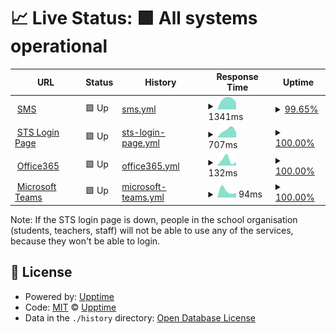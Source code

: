 # 📈 Live Status: <!--live status--> **🟩 All systems operational**

<!--start: status pages-->
<!-- This summary is generated by Upptime (https://github.com/upptime/upptime) -->
<!-- Do not edit this manually, your changes will be overwritten -->
<!-- prettier-ignore -->
| URL | Status | History | Response Time | Uptime |
| --- | ------ | ------- | ------------- | ------ |
| <img alt="" src="https://favicons.githubusercontent.com/sms.eursc.eu" height="13"> [SMS](https://sms.eursc.eu) | 🟩 Up | [sms.yml](https://github.com/kuhnfelix18052005/EE2Uptime/commits/HEAD/history/sms.yml) | <details><summary><img alt="Response time graph" src="./graphs/sms/response-time-week.png" height="20"> 1341ms</summary><br><a href="https://pupilscom-mamer.eu/history/sms"><img alt="Response time 1341" src="https://img.shields.io/endpoint?url=https%3A%2F%2Fraw.githubusercontent.com%2Fkuhnfelix18052005%2FEE2Uptime%2FHEAD%2Fapi%2Fsms%2Fresponse-time.json"></a><br><a href="https://pupilscom-mamer.eu/history/sms"><img alt="24-hour response time 1250" src="https://img.shields.io/endpoint?url=https%3A%2F%2Fraw.githubusercontent.com%2Fkuhnfelix18052005%2FEE2Uptime%2FHEAD%2Fapi%2Fsms%2Fresponse-time-day.json"></a><br><a href="https://pupilscom-mamer.eu/history/sms"><img alt="7-day response time 1341" src="https://img.shields.io/endpoint?url=https%3A%2F%2Fraw.githubusercontent.com%2Fkuhnfelix18052005%2FEE2Uptime%2FHEAD%2Fapi%2Fsms%2Fresponse-time-week.json"></a><br><a href="https://pupilscom-mamer.eu/history/sms"><img alt="30-day response time 1341" src="https://img.shields.io/endpoint?url=https%3A%2F%2Fraw.githubusercontent.com%2Fkuhnfelix18052005%2FEE2Uptime%2FHEAD%2Fapi%2Fsms%2Fresponse-time-month.json"></a><br><a href="https://pupilscom-mamer.eu/history/sms"><img alt="1-year response time 1341" src="https://img.shields.io/endpoint?url=https%3A%2F%2Fraw.githubusercontent.com%2Fkuhnfelix18052005%2FEE2Uptime%2FHEAD%2Fapi%2Fsms%2Fresponse-time-year.json"></a></details> | <details><summary><a href="https://pupilscom-mamer.eu/history/sms">99.65%</a></summary><a href="https://pupilscom-mamer.eu/history/sms"><img alt="All-time uptime 99.65%" src="https://img.shields.io/endpoint?url=https%3A%2F%2Fraw.githubusercontent.com%2Fkuhnfelix18052005%2FEE2Uptime%2FHEAD%2Fapi%2Fsms%2Fuptime.json"></a><br><a href="https://pupilscom-mamer.eu/history/sms"><img alt="24-hour uptime 99.39%" src="https://img.shields.io/endpoint?url=https%3A%2F%2Fraw.githubusercontent.com%2Fkuhnfelix18052005%2FEE2Uptime%2FHEAD%2Fapi%2Fsms%2Fuptime-day.json"></a><br><a href="https://pupilscom-mamer.eu/history/sms"><img alt="7-day uptime 99.65%" src="https://img.shields.io/endpoint?url=https%3A%2F%2Fraw.githubusercontent.com%2Fkuhnfelix18052005%2FEE2Uptime%2FHEAD%2Fapi%2Fsms%2Fuptime-week.json"></a><br><a href="https://pupilscom-mamer.eu/history/sms"><img alt="30-day uptime 99.65%" src="https://img.shields.io/endpoint?url=https%3A%2F%2Fraw.githubusercontent.com%2Fkuhnfelix18052005%2FEE2Uptime%2FHEAD%2Fapi%2Fsms%2Fuptime-month.json"></a><br><a href="https://pupilscom-mamer.eu/history/sms"><img alt="1-year uptime 99.65%" src="https://img.shields.io/endpoint?url=https%3A%2F%2Fraw.githubusercontent.com%2Fkuhnfelix18052005%2FEE2Uptime%2FHEAD%2Fapi%2Fsms%2Fuptime-year.json"></a></details>
| <img alt="" src="https://favicons.githubusercontent.com/sts.eursc.eu" height="13"> [STS Login Page](https://sts.eursc.eu/adfs/ls/) | 🟩 Up | [sts-login-page.yml](https://github.com/kuhnfelix18052005/EE2Uptime/commits/HEAD/history/sts-login-page.yml) | <details><summary><img alt="Response time graph" src="./graphs/sts-login-page/response-time-week.png" height="20"> 707ms</summary><br><a href="https://pupilscom-mamer.eu/history/sts-login-page"><img alt="Response time 707" src="https://img.shields.io/endpoint?url=https%3A%2F%2Fraw.githubusercontent.com%2Fkuhnfelix18052005%2FEE2Uptime%2FHEAD%2Fapi%2Fsts-login-page%2Fresponse-time.json"></a><br><a href="https://pupilscom-mamer.eu/history/sts-login-page"><img alt="24-hour response time 520" src="https://img.shields.io/endpoint?url=https%3A%2F%2Fraw.githubusercontent.com%2Fkuhnfelix18052005%2FEE2Uptime%2FHEAD%2Fapi%2Fsts-login-page%2Fresponse-time-day.json"></a><br><a href="https://pupilscom-mamer.eu/history/sts-login-page"><img alt="7-day response time 707" src="https://img.shields.io/endpoint?url=https%3A%2F%2Fraw.githubusercontent.com%2Fkuhnfelix18052005%2FEE2Uptime%2FHEAD%2Fapi%2Fsts-login-page%2Fresponse-time-week.json"></a><br><a href="https://pupilscom-mamer.eu/history/sts-login-page"><img alt="30-day response time 707" src="https://img.shields.io/endpoint?url=https%3A%2F%2Fraw.githubusercontent.com%2Fkuhnfelix18052005%2FEE2Uptime%2FHEAD%2Fapi%2Fsts-login-page%2Fresponse-time-month.json"></a><br><a href="https://pupilscom-mamer.eu/history/sts-login-page"><img alt="1-year response time 707" src="https://img.shields.io/endpoint?url=https%3A%2F%2Fraw.githubusercontent.com%2Fkuhnfelix18052005%2FEE2Uptime%2FHEAD%2Fapi%2Fsts-login-page%2Fresponse-time-year.json"></a></details> | <details><summary><a href="https://pupilscom-mamer.eu/history/sts-login-page">100.00%</a></summary><a href="https://pupilscom-mamer.eu/history/sts-login-page"><img alt="All-time uptime 100.00%" src="https://img.shields.io/endpoint?url=https%3A%2F%2Fraw.githubusercontent.com%2Fkuhnfelix18052005%2FEE2Uptime%2FHEAD%2Fapi%2Fsts-login-page%2Fuptime.json"></a><br><a href="https://pupilscom-mamer.eu/history/sts-login-page"><img alt="24-hour uptime 100.00%" src="https://img.shields.io/endpoint?url=https%3A%2F%2Fraw.githubusercontent.com%2Fkuhnfelix18052005%2FEE2Uptime%2FHEAD%2Fapi%2Fsts-login-page%2Fuptime-day.json"></a><br><a href="https://pupilscom-mamer.eu/history/sts-login-page"><img alt="7-day uptime 100.00%" src="https://img.shields.io/endpoint?url=https%3A%2F%2Fraw.githubusercontent.com%2Fkuhnfelix18052005%2FEE2Uptime%2FHEAD%2Fapi%2Fsts-login-page%2Fuptime-week.json"></a><br><a href="https://pupilscom-mamer.eu/history/sts-login-page"><img alt="30-day uptime 100.00%" src="https://img.shields.io/endpoint?url=https%3A%2F%2Fraw.githubusercontent.com%2Fkuhnfelix18052005%2FEE2Uptime%2FHEAD%2Fapi%2Fsts-login-page%2Fuptime-month.json"></a><br><a href="https://pupilscom-mamer.eu/history/sts-login-page"><img alt="1-year uptime 100.00%" src="https://img.shields.io/endpoint?url=https%3A%2F%2Fraw.githubusercontent.com%2Fkuhnfelix18052005%2FEE2Uptime%2FHEAD%2Fapi%2Fsts-login-page%2Fuptime-year.json"></a></details>
| <img alt="" src="https://favicons.githubusercontent.com/www.office.com" height="13"> [Office365](https://www.office.com) | 🟩 Up | [office365.yml](https://github.com/kuhnfelix18052005/EE2Uptime/commits/HEAD/history/office365.yml) | <details><summary><img alt="Response time graph" src="./graphs/office365/response-time-week.png" height="20"> 132ms</summary><br><a href="https://pupilscom-mamer.eu/history/office365"><img alt="Response time 132" src="https://img.shields.io/endpoint?url=https%3A%2F%2Fraw.githubusercontent.com%2Fkuhnfelix18052005%2FEE2Uptime%2FHEAD%2Fapi%2Foffice365%2Fresponse-time.json"></a><br><a href="https://pupilscom-mamer.eu/history/office365"><img alt="24-hour response time 81" src="https://img.shields.io/endpoint?url=https%3A%2F%2Fraw.githubusercontent.com%2Fkuhnfelix18052005%2FEE2Uptime%2FHEAD%2Fapi%2Foffice365%2Fresponse-time-day.json"></a><br><a href="https://pupilscom-mamer.eu/history/office365"><img alt="7-day response time 132" src="https://img.shields.io/endpoint?url=https%3A%2F%2Fraw.githubusercontent.com%2Fkuhnfelix18052005%2FEE2Uptime%2FHEAD%2Fapi%2Foffice365%2Fresponse-time-week.json"></a><br><a href="https://pupilscom-mamer.eu/history/office365"><img alt="30-day response time 132" src="https://img.shields.io/endpoint?url=https%3A%2F%2Fraw.githubusercontent.com%2Fkuhnfelix18052005%2FEE2Uptime%2FHEAD%2Fapi%2Foffice365%2Fresponse-time-month.json"></a><br><a href="https://pupilscom-mamer.eu/history/office365"><img alt="1-year response time 132" src="https://img.shields.io/endpoint?url=https%3A%2F%2Fraw.githubusercontent.com%2Fkuhnfelix18052005%2FEE2Uptime%2FHEAD%2Fapi%2Foffice365%2Fresponse-time-year.json"></a></details> | <details><summary><a href="https://pupilscom-mamer.eu/history/office365">100.00%</a></summary><a href="https://pupilscom-mamer.eu/history/office365"><img alt="All-time uptime 100.00%" src="https://img.shields.io/endpoint?url=https%3A%2F%2Fraw.githubusercontent.com%2Fkuhnfelix18052005%2FEE2Uptime%2FHEAD%2Fapi%2Foffice365%2Fuptime.json"></a><br><a href="https://pupilscom-mamer.eu/history/office365"><img alt="24-hour uptime 100.00%" src="https://img.shields.io/endpoint?url=https%3A%2F%2Fraw.githubusercontent.com%2Fkuhnfelix18052005%2FEE2Uptime%2FHEAD%2Fapi%2Foffice365%2Fuptime-day.json"></a><br><a href="https://pupilscom-mamer.eu/history/office365"><img alt="7-day uptime 100.00%" src="https://img.shields.io/endpoint?url=https%3A%2F%2Fraw.githubusercontent.com%2Fkuhnfelix18052005%2FEE2Uptime%2FHEAD%2Fapi%2Foffice365%2Fuptime-week.json"></a><br><a href="https://pupilscom-mamer.eu/history/office365"><img alt="30-day uptime 100.00%" src="https://img.shields.io/endpoint?url=https%3A%2F%2Fraw.githubusercontent.com%2Fkuhnfelix18052005%2FEE2Uptime%2FHEAD%2Fapi%2Foffice365%2Fuptime-month.json"></a><br><a href="https://pupilscom-mamer.eu/history/office365"><img alt="1-year uptime 100.00%" src="https://img.shields.io/endpoint?url=https%3A%2F%2Fraw.githubusercontent.com%2Fkuhnfelix18052005%2FEE2Uptime%2FHEAD%2Fapi%2Foffice365%2Fuptime-year.json"></a></details>
| <img alt="" src="https://favicons.githubusercontent.com/teams.microsoft.com" height="13"> [Microsoft Teams](https://teams.microsoft.com) | 🟩 Up | [microsoft-teams.yml](https://github.com/kuhnfelix18052005/EE2Uptime/commits/HEAD/history/microsoft-teams.yml) | <details><summary><img alt="Response time graph" src="./graphs/microsoft-teams/response-time-week.png" height="20"> 94ms</summary><br><a href="https://pupilscom-mamer.eu/history/microsoft-teams"><img alt="Response time 94" src="https://img.shields.io/endpoint?url=https%3A%2F%2Fraw.githubusercontent.com%2Fkuhnfelix18052005%2FEE2Uptime%2FHEAD%2Fapi%2Fmicrosoft-teams%2Fresponse-time.json"></a><br><a href="https://pupilscom-mamer.eu/history/microsoft-teams"><img alt="24-hour response time 65" src="https://img.shields.io/endpoint?url=https%3A%2F%2Fraw.githubusercontent.com%2Fkuhnfelix18052005%2FEE2Uptime%2FHEAD%2Fapi%2Fmicrosoft-teams%2Fresponse-time-day.json"></a><br><a href="https://pupilscom-mamer.eu/history/microsoft-teams"><img alt="7-day response time 94" src="https://img.shields.io/endpoint?url=https%3A%2F%2Fraw.githubusercontent.com%2Fkuhnfelix18052005%2FEE2Uptime%2FHEAD%2Fapi%2Fmicrosoft-teams%2Fresponse-time-week.json"></a><br><a href="https://pupilscom-mamer.eu/history/microsoft-teams"><img alt="30-day response time 94" src="https://img.shields.io/endpoint?url=https%3A%2F%2Fraw.githubusercontent.com%2Fkuhnfelix18052005%2FEE2Uptime%2FHEAD%2Fapi%2Fmicrosoft-teams%2Fresponse-time-month.json"></a><br><a href="https://pupilscom-mamer.eu/history/microsoft-teams"><img alt="1-year response time 94" src="https://img.shields.io/endpoint?url=https%3A%2F%2Fraw.githubusercontent.com%2Fkuhnfelix18052005%2FEE2Uptime%2FHEAD%2Fapi%2Fmicrosoft-teams%2Fresponse-time-year.json"></a></details> | <details><summary><a href="https://pupilscom-mamer.eu/history/microsoft-teams">100.00%</a></summary><a href="https://pupilscom-mamer.eu/history/microsoft-teams"><img alt="All-time uptime 100.00%" src="https://img.shields.io/endpoint?url=https%3A%2F%2Fraw.githubusercontent.com%2Fkuhnfelix18052005%2FEE2Uptime%2FHEAD%2Fapi%2Fmicrosoft-teams%2Fuptime.json"></a><br><a href="https://pupilscom-mamer.eu/history/microsoft-teams"><img alt="24-hour uptime 100.00%" src="https://img.shields.io/endpoint?url=https%3A%2F%2Fraw.githubusercontent.com%2Fkuhnfelix18052005%2FEE2Uptime%2FHEAD%2Fapi%2Fmicrosoft-teams%2Fuptime-day.json"></a><br><a href="https://pupilscom-mamer.eu/history/microsoft-teams"><img alt="7-day uptime 100.00%" src="https://img.shields.io/endpoint?url=https%3A%2F%2Fraw.githubusercontent.com%2Fkuhnfelix18052005%2FEE2Uptime%2FHEAD%2Fapi%2Fmicrosoft-teams%2Fuptime-week.json"></a><br><a href="https://pupilscom-mamer.eu/history/microsoft-teams"><img alt="30-day uptime 100.00%" src="https://img.shields.io/endpoint?url=https%3A%2F%2Fraw.githubusercontent.com%2Fkuhnfelix18052005%2FEE2Uptime%2FHEAD%2Fapi%2Fmicrosoft-teams%2Fuptime-month.json"></a><br><a href="https://pupilscom-mamer.eu/history/microsoft-teams"><img alt="1-year uptime 100.00%" src="https://img.shields.io/endpoint?url=https%3A%2F%2Fraw.githubusercontent.com%2Fkuhnfelix18052005%2FEE2Uptime%2FHEAD%2Fapi%2Fmicrosoft-teams%2Fuptime-year.json"></a></details>

<!--end: status pages-->

Note: If the STS login page is down, people in the school organisation (students, teachers, staff) will not be able to use any of the services, because they won't be able to login.

## 📄 License

- Powered by: [Upptime](https://github.com/upptime/upptime)
- Code: [MIT](./LICENSE) © [Upptime](https://upptime.js.org)
- Data in the `./history` directory: [Open Database License](https://opendatacommons.org/licenses/odbl/1-0/)
